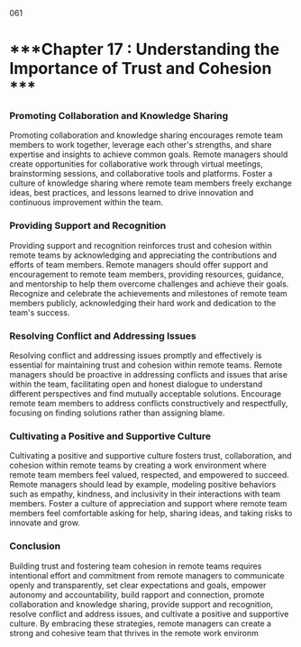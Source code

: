 061

# ***Chapter 17 : Understanding the Importance of Trust and Cohesion ***

### **Promoting Collaboration and Knowledge Sharing**

Promoting collaboration and knowledge sharing encourages remote team members to work together, leverage each other's strengths, and share expertise and insights to achieve common goals. Remote managers should create opportunities for collaborative work through virtual meetings, brainstorming sessions, and collaborative tools and platforms. Foster a culture of knowledge sharing where remote team members freely exchange ideas, best practices, and lessons learned to drive innovation and continuous improvement within the team.

### **Providing Support and Recognition**

Providing support and recognition reinforces trust and cohesion within remote teams by acknowledging and appreciating the contributions and efforts of team members. Remote managers should offer support and encouragement to remote team members, providing resources, guidance, and mentorship to help them overcome challenges and achieve their goals. Recognize and celebrate the achievements and milestones of remote team members publicly, acknowledging their hard work and dedication to the team's success.

### **Resolving Conflict and Addressing Issues**

Resolving conflict and addressing issues promptly and effectively is essential for maintaining trust and cohesion within remote teams. Remote managers should be proactive in addressing conflicts and issues that arise within the team, facilitating open and honest dialogue to understand different perspectives and find mutually acceptable solutions. Encourage remote team members to address conflicts constructively and respectfully, focusing on finding solutions rather than assigning blame.

### **Cultivating a Positive and Supportive Culture**

Cultivating a positive and supportive culture fosters trust, collaboration, and cohesion within remote teams by creating a work environment where remote team members feel valued, respected, and empowered to succeed. Remote managers should lead by example, modeling positive behaviors such as empathy, kindness, and inclusivity in their interactions with team members. Foster a culture of appreciation and support where remote team members feel comfortable asking for help, sharing ideas, and taking risks to innovate and grow.

### **Conclusion**

Building trust and fostering team cohesion in remote teams requires intentional effort and commitment from remote managers to communicate openly and transparently, set clear expectations and goals, empower autonomy and accountability, build rapport and connection, promote collaboration and knowledge sharing, provide support and recognition, resolve conflict and address issues, and cultivate a positive and supportive culture. By embracing these strategies, remote managers can create a strong and cohesive team that thrives in the remote work environm